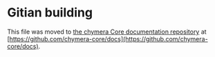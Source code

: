 Gitian building
================

This file was moved to [the chymera Core documentation repository](https://github.com/chymera-core/docs/blob/master/gitian-building.md) at [https://github.com/chymera-core/docs](https://github.com/chymera-core/docs).
